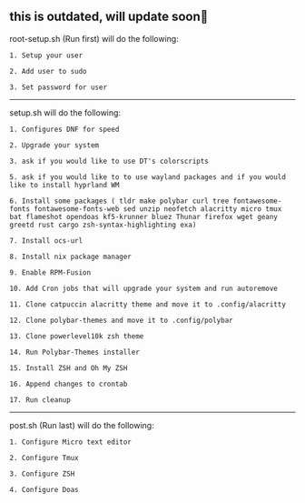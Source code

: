 ## this is outdated, will update soon🙂


root-setup.sh (Run first) will do the following:

    1. Setup your user

    2. Add user to sudo 

    3. Set password for user

<hr />

setup.sh will do the following:

    1. Configures DNF for speed

    2. Upgrade your system

    3. ask if you would like to use DT's colorscripts

    5. ask if you would like to to use wayland packages and if you would like to install hyprland WM

    6. Install some packages ( tldr make polybar curl tree fontawesome-fonts fontawesome-fonts-web sed unzip neofetch alacritty micro tmux bat flameshot opendoas kf5-krunner bluez Thunar firefox wget geany greetd rust cargo zsh-syntax-highlighting exa)

    7. Install ocs-url

    8. Install nix package manager

    9. Enable RPM-Fusion

    10. Add Cron jobs that will upgrade your system and run autoremove

    11. Clone catpuccin alacritty theme and move it to .config/alacritty

    12. Clone polybar-themes and move it to .config/polybar

    13. Clone powerlevel10k zsh theme

    14. Run Polybar-Themes installer

    15. Install ZSH and Oh My ZSH

    16. Append changes to crontab

    17. Run cleanup


<hr />

post.sh (Run last) will do the following:

    1. Configure Micro text editor

    2. Configure Tmux

    3. Configure ZSH

    4. Configure Doas
